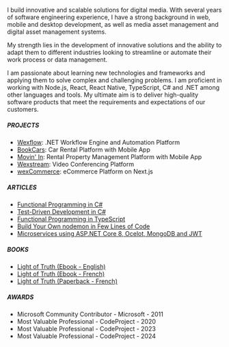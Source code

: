 <!--<picture>
  <source media="(prefers-color-scheme: dark)" srcset="https://raw.githubusercontent.com/aelassas/aelassas/output/github-snake-dark.svg" />
  <source media="(prefers-color-scheme: light)" srcset="https://raw.githubusercontent.com/aelassas/aelassas/output/github-snake.svg" />
  <img alt="github-snake" src="https://raw.githubusercontent.com/aelassas/aelassas/output/github-snake.svg" />
</picture>-->

I build innovative and scalable solutions for digital media. With several years of software engineering experience, I have a strong background in web, mobile and desktop development, as well as media asset management and digital asset management systems.

My strength lies in the development of innovative solutions and the ability to adapt them to different industries looking to streamline or automate their work process or data management.

I am passionate about learning new technologies and frameworks and applying them to solve complex and challenging problems. I am proficient in working with Node.js, React, React Native, TypeScript, C# and .NET among other languages and tools. My ultimate aim is to deliver high-quality software products that meet the requirements and expectations of our customers.

##### PROJECTS
* [Wexflow](https://github.com/aelassas/wexflow): .NET Workflow Engine and Automation Platform
* [BookCars](https://github.com/aelassas/bookcars): Car Rental Platform with Mobile App
* [Movin' In](https://github.com/aelassas/movinin): Rental Property Management Platform with Mobile App
* [Wexstream](https://github.com/aelassas/wexstream): Video Conferencing Platform
* [wexCommerce](https://github.com/aelassas/wexcommerce): eCommerce Platform on Next.js

##### ARTICLES
* [Functional Programming in C#](https://www.codeproject.com/Articles/5370282/Functional-Programming-in-Csharp-2)
* [Test-Driven Development in C#](https://www.codeproject.com/Articles/5374061/Test-Driven-Development-in-Csharp)
* [Functional Programming in TypeScript](https://www.codeproject.com/Articles/5370374/Functional-Programming-in-TypeScript)
* [Build Your Own nodemon in Few Lines of Code](https://www.codeproject.com/Articles/5350523/Build-Your-Own-nodemon-in-Few-Lines-of-Code)
* [Microservices using ASP.NET Core 8, Ocelot, MongoDB and JWT](https://www.codeproject.com/Articles/5370795/Microservices-using-ASP-NET-Core-8-Ocelot-MongoDB)

##### BOOKS
* [Light of Truth (Ebook - English)](https://www.buymeacoffee.com/aelassas/e/233722)
* [Light of Truth (Ebook - French)](https://www.buymeacoffee.com/aelassas/e/233726)
* [Light of Truth (Paperback - French)](https://www.amazon.com/Lumieres-Verites-El-Assas-Akram/dp/2414299002)

##### AWARDS
* Microsoft Community Contributor - Microsoft - 2011
* Most Valuable Professional - CodeProject - 2020
* Most Valuable Professional - CodeProject - 2023
* Most Valuable Professional - CodeProject - 2024

<!--
#
If you'd like to discuss any sort of opportunity, feel free to contact me through GitHub or [LinkedIn](https://www.linkedin.com/in/aelassas/).
-->
